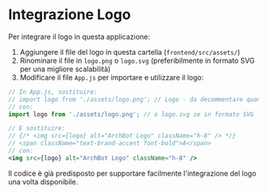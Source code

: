 # Integrazione Logo

Per integrare il logo in questa applicazione:

1. Aggiungere il file del logo in questa cartella (`frontend/src/assets/`)
2. Rinominare il file in `logo.png` o `logo.svg` (preferibilmente in formato SVG per una migliore scalabilità)
3. Modificare il file `App.js` per importare e utilizzare il logo:

```jsx
// In App.js, sostituire:
// import logo from './assets/logo.png'; // Logo - da decommentare quando disponibile
// con:
import logo from './assets/logo.png'; // o logo.svg se in formato SVG

// E sostituire:
// {/* <img src={logo} alt="ArchBot Logo" className="h-8" /> */}
// <span className="text-brand-accent font-bold">A</span>
// con:
<img src={logo} alt="ArchBot Logo" className="h-8" />
```

Il codice è già predisposto per supportare facilmente l'integrazione del logo una volta disponibile. 
